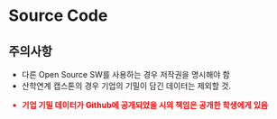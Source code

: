 # Source Code
## 주의사항
 - 다른 Open Source SW를 사용하는 경우 저작권을 명시해야 함
 - 산학연계 캡스톤의 경우 기업의 기밀이 담긴 데이터는 제외할 것.

 <span style="color:red">

- **기업 기밀 데이터가 Github에 공개되었을 시의 책임은 공개한 학생에게 있음**

 </span>

